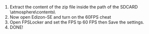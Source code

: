 1) Extract the content of the zip file inside the path of the SDCARD \atmosphere\contents\
2) Now open Edizon-SE and turn on the 60FPS cheat
3) Open FPSLocker and set the FPS tp 60 FPS then Save the settings.
4) DONE!
